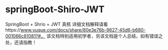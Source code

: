 # springBoot-Shiro-JWT
SpringBoot + Shrio + JWT 真核
详细文档解释请看https://www.yuque.com/docs/share/80e3e76b-9627-45d6-b680-001066c81081?#，
该文档特别适用初学者，另该文档是个人总结，如有错误之处，还请指教！
